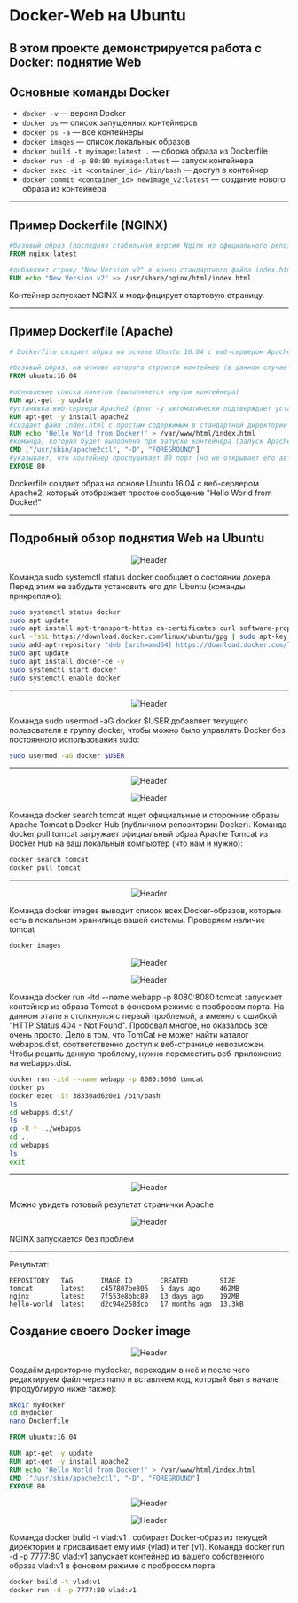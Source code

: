 # Docker-Web на Ubuntu

В этом проекте демонстрируется работа с Docker: поднятие Web
---

## Основные команды Docker

- `docker –v` — версия Docker
- `docker ps` — список запущенных контейнеров
- `docker ps -a` — все контейнеры
- `docker images` — список локальных образов
- `docker build -t myimage:latest .` — сборка образа из Dockerfile
- `docker run -d -p 80:80 myimage:latest` — запуск контейнера
- `docker exec -it <container_id> /bin/bash` — доступ в контейнер
- `docker commit <container_id> newimage_v2:latest` — создание нового образа из контейнера

---

## Пример Dockerfile (NGINX)

```Dockerfile
#базовый образ (последняя стабильная версия Nginx из официального репозитория)
FROM nginx:latest

#добавляет строку "New Version v2" в конец стандартного файла index.html Nginx
RUN echo "New Version v2" >> /usr/share/nginx/html/index.html
```

Контейнер запускает NGINX и модифицирует стартовую страницу.

---

## Пример Dockerfile (Apache)

```Dockerfile
# Dockerfile создает образ на основе Ubuntu 16.04 с веб-сервером Apache2, который отображает простое сообщение "Hello World from Docker!"

#базовый образ, на основе которого строится контейнер (в данном случае Ubuntu 16.04)
FROM ubuntu:16.04

#обновление списка пакетов (выполняется внутри контейнера)
RUN apt-get -y update
#установка веб-сервера Apache2 (флаг -y автоматически подтверждает установку)
RUN apt-get -y install apache2
#создает файл index.html с простым содержимым в стандартной директории Apache
RUN echo 'Hello World from Docker!' > /var/www/html/index.html
#команда, которая будет выполнена при запуске контейнера (запуск Apache в foreground режиме)
CMD ["/usr/sbin/apache2ctl", "-D", "FOREGROUND"]
#указывает, что контейнер прослушивает 80 порт (но не открывает его автоматически на хосте)
EXPOSE 80
```

Dockerfile создает образ на основе Ubuntu 16.04 с веб-сервером Apache2, который отображает простое сообщение "Hello World from Docker!"

---

## Подробный обзор поднятия Web на Ubuntu

<p align="center">
  <img src="https://github.com/exeleron07/docker-web/blob/371a9cb138db046a9b2582c7b0b26335545f9c4b/img/1-1.png" alt="Header">
</p>

Команда sudo systemctl status docker сообщает о состоянии докера. Перед этим не забудьте установить его для Ubuntu (команды прикрепляю):

```bash
sudo systemctl status docker
sudo apt update
sudo apt install apt-transport-https ca-certificates curl software-properties-common
curl -fsSL https://download.docker.com/linux/ubuntu/gpg | sudo apt-key add -
sudo add-apt-repository "deb [arch=amd64] https://download.docker.com/linux/ubuntu $(lsb_release -cs) stable"
sudo apt update
sudo apt install docker-ce -y
sudo systemctl start docker
sudo systemctl enable docker
```

---

<p align="center">
  <img src="https://github.com/exeleron07/docker-web/blob/ca8cdca113d28741e4d0c0169f8cf5a6d9ea06b1/img/2-2.png" alt="Header">
</p>

Команда sudo usermod -aG docker $USER добавляет текущего пользователя в группу docker, чтобы можно было управлять Docker без постоянного использования sudo:

```bash
sudo usermod -aG docker $USER
```

---

<p align="center">
  <img src="https://github.com/exeleron07/docker-web/blob/887986b29a480f3dc94e6c0988ceca42e8d3797b/img/3.png" alt="Header">
</p>
<p align="center">
  <img src="https://github.com/exeleron07/docker-web/blob/887986b29a480f3dc94e6c0988ceca42e8d3797b/img/4.png" alt="Header">
</p>


Команда docker search tomcat ищет официальные и сторонние образы Apache Tomcat в Docker Hub (публичном репозитории Docker). Команда docker pull tomcat загружает официальный образ Apache Tomcat из Docker Hub на ваш локальный компьютер (что нам и нужно):


```bash
docker search tomcat
docker pull tomcat
```

---

<p align="center">
  <img src="https://github.com/exeleron07/docker-web/blob/a0b66b741f613853bb25009f29fb1e9e86cf3958/img/5.png" alt="Header">
</p>

Команда docker images выводит список всех Docker-образов, которые есть в локальном хранилище вашей системы. Проверяем наличие tomcat

```bash
docker images
```
<p align="center">
  <img src="https://github.com/exeleron07/docker-web/blob/488d243e4a55d8eac979d5ecf023b31fb575eb20/img/6.png" alt="Header">
</p>
<p align="center">
  <img src="https://github.com/exeleron07/docker-web/blob/488d243e4a55d8eac979d5ecf023b31fb575eb20/img/7.png" alt="Header">
</p>

Команда docker run -itd --name webapp -p 8080:8080 tomcat запускает контейнер из образа Tomcat в фоновом режиме с пробросом порта. На данном этапе я столкнулся с первой проблемой, а именно с ошибкой "HTTP Status 404 - Not Found". Пробовал многое, но оказалось всё очень просто. Дело в том, что TomCat не может найти каталог webapps.dist, соответственно доступ к веб-странице невозможен. Чтобы решить данную проблему, нужно переместить веб-приложение на webapps.dist.

```bash
docker run -itd --name webapp -p 8080:8080 tomcat
docker ps
docker exec -it 38330ad620e1 /bin/bash
ls
cd webapps.dist/
ls
cp -R * ../webapps
cd ..
cd webapps
ls
exit
```

---

<p align="center">
  <img src="https://github.com/exeleron07/docker-web/blob/488d243e4a55d8eac979d5ecf023b31fb575eb20/img/9.png" alt="Header">
</p>

Можно увидеть готовый результат странички Apache

<p align="center">
  <img src="https://github.com/exeleron07/docker-web/blob/488d243e4a55d8eac979d5ecf023b31fb575eb20/img/10.png" alt="Header">
</p>

NGINX запускается без проблем

---

Результат:

```
REPOSITORY   TAG       IMAGE ID       CREATED        SIZE
tomcat       latest    c457807be805   5 days ago     462MB
nginx        latest    7f553e8bbc89   13 days ago    192MB
hello-world  latest    d2c94e258dcb   17 months ago  13.3kB
```
## Создание своего Docker image

<p align="center">
  <img src="https://github.com/exeleron07/docker-web/blob/66b51e3aa9ba670ec621a07d7800030264c6849f/img/11.png" alt="Header">
</p>

Создаём директорию mydocker, переходим в неё и после чего редактируем файл через nano и вставляем код, который был в начале (продублирую ниже также):

```bash
mkdir mydocker
cd mydocker
nano Dockerfile
```

```Dockerfile
FROM ubuntu:16.04

RUN apt-get -y update
RUN apt-get -y install apache2
RUN echo 'Hello World from Docker!' > /var/www/html/index.html
CMD ["/usr/sbin/apache2ctl", "-D", "FOREGROUND"]
EXPOSE 80
```
<p align="center">
  <img src="https://github.com/exeleron07/docker-web/blob/f7dac3e3e907136cd5d23d19ec7e74a200282a7d/img/12.png" alt="Header">
</p>
<p align="center">
  <img src="https://github.com/exeleron07/docker-web/blob/f7dac3e3e907136cd5d23d19ec7e74a200282a7d/img/13.png" alt="Header">
</p>

Команда docker build -t vlad:v1 . собирает Docker-образ из текущей директории и присваивает ему имя (vlad) и тег (v1). Команда docker run -d -p 7777:80 vlad:v1 запускает контейнер из вашего собственного образа vlad:v1 в фоновом режиме с пробросом порта.

```bash
docker build -t vlad:v1
docker run -d -p 7777:80 vlad:v1
```
